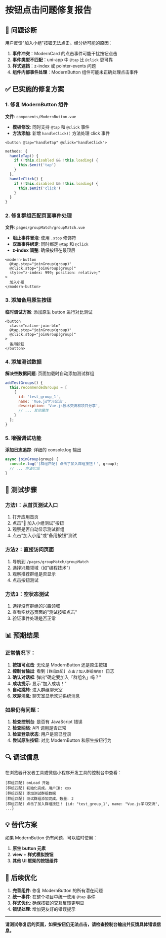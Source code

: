 # 按钮点击问题修复报告

## 🔧 问题诊断

用户反馈"加入小组"按钮无法点击。经分析可能的原因：

1. **事件冲突**：ModernCard 的点击事件可能干扰按钮点击
2. **事件类型不匹配**：uni-app 中 `@tap` 比 `@click` 更可靠
3. **样式遮挡**：z-index 或 pointer-events 问题
4. **组件内部事件处理**：ModernButton 组件可能未正确处理点击事件

## ✅ 已实施的修复方案

### 1. 修复 ModernButton 组件
**文件**: `components/ModernButton.vue`

- **模板修改**: 同时支持 `@tap` 和 `@click` 事件
- **方法添加**: 新增 `handleClick()` 方法处理 click 事件

```vue
<button @tap="handleTap" @click="handleClick">
```

```javascript
methods: {
  handleTap() {
    if (!this.disabled && !this.loading) {
      this.$emit('tap')
    }
  },
  handleClick() {
    if (!this.disabled && !this.loading) {
      this.$emit('click')
    }
  }
}
```

### 2. 修复群组匹配页面事件处理
**文件**: `pages/groupMatch/groupMatch.vue`

- **阻止事件冒泡**: 使用 `.stop` 修饰符
- **双重事件绑定**: 同时绑定 `@tap` 和 `@click`
- **z-index 调整**: 确保按钮在最顶层

```vue
<modern-button 
  @tap.stop="joinGroup(group)"
  @click.stop="joinGroup(group)"
  style="z-index: 999; position: relative;"
>
  加入小组
</modern-button>
```

### 3. 添加备用原生按钮
**临时调试方案**: 添加原生 button 进行对比测试

```vue
<button 
  class="native-join-btn"
  @tap.stop="joinGroup(group)"
  @click.stop="joinGroup(group)"
>
  备用按钮
</button>
```

### 4. 添加测试数据
**解决空数据问题**: 页面加载时自动添加测试群组

```javascript
addTestGroups() {
  this.recommendedGroups = [
    {
      id: 'test_group_1',
      name: 'Vue.js学习交流',
      description: 'Vue.js技术交流和项目分享',
      // ... 其他属性
    }
  ];
}
```

### 5. 增强调试功能
**添加日志追踪**: 详细的 console.log 输出

```javascript
async joinGroup(group) {
  console.log('[群组匹配] 点击了加入群组按钮！', group);
  // ... 方法实现
}
```

## 🧪 测试步骤

### 方法1：从首页测试入口
1. 打开应用首页
2. 点击"🎯 加入小组测试"按钮
3. 观察是否自动显示测试群组
4. 点击"加入小组"或"备用按钮"测试

### 方法2：直接访问页面
1. 导航到 `/pages/groupMatch/groupMatch`
2. 选择兴趣领域（如"编程技术"）
3. 观察推荐群组是否显示
4. 点击按钮测试

### 方法3：空状态测试
1. 选择没有群组的兴趣领域
2. 查看空状态页面的"测试按钮点击"
3. 验证事件处理是否正常

## 📊 预期结果

### 正常情况下：
1. **按钮可点击**: 无论是 ModernButton 还是原生按钮
2. **控制台输出**: 看到 `[群组匹配] 点击了加入群组按钮！` 日志
3. **确认对话框**: 弹出"确定要加入「群组名」吗？"
4. **成功提示**: 显示"加入成功！"
5. **自动跳转**: 进入群组聊天室
6. **欢迎消息**: 聊天室显示欢迎系统消息

### 如果仍有问题：
1. **检查控制台**: 是否有 JavaScript 错误
2. **检查网络**: API 调用是否正常
3. **检查登录状态**: 用户是否已登录
4. **尝试原生按钮**: 对比 ModernButton 和原生按钮行为

## 🔍 调试信息

在浏览器开发者工具或微信小程序开发工具的控制台中查看：

```
[群组匹配] onLoad 开始
[群组匹配] 初始化完成，用户ID: xxx
[群组匹配] 添加测试群组数据
[群组匹配] 测试群组添加完成，数量: 2
[群组匹配] 点击了加入群组按钮！ {id: "test_group_1", name: "Vue.js学习交流", ...}
```

## 💡 替代方案

如果 ModernButton 仍有问题，可以临时使用：

1. **原生 button 元素**
2. **view + 样式模拟按钮**
3. **其他 UI 框架的按钮组件**

## 🚀 后续优化

1. **完善组件**: 修复 ModernButton 的所有潜在问题
2. **统一事件**: 在整个项目中统一使用 `@tap` 事件
3. **样式优化**: 确保按钮的交互反馈更明显
4. **错误处理**: 增加更友好的错误提示

---

**请测试修复后的页面，如果按钮仍无法点击，请检查控制台输出并反馈具体错误信息。**
